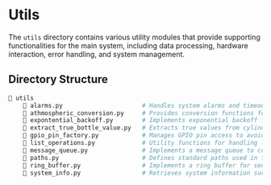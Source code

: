 # Utils

The `utils` directory contains various utility modules that provide supporting functionalities for the main system, including data processing, hardware interaction, error handling, and system management.

## Directory Structure

```bash
📁 utils
    📄 alarms.py                      # Handles system alarms and timeout management
    📄 athmospheric_conversion.py     # Provides conversion functions for atmospheric parameters
    📄 expontential_backoff.py        # Implements exponential backoff for error handling
    📄 extract_true_bottle_value.py   # Extracts true values from cylinder measurement log
    📄 gpio_pin_factory.py            # Manages GPIO pin access to avoid conflicts
    📄 list_operations.py             # Utility functions for handling lists
    📄 message_queue.py               # Implements a message queue to communicate with edge gateway
    📄 paths.py                       # Defines standard paths used in the system
    📄 ring_buffer.py                 # Implements a ring buffer for sensor data storage
    📄 system_info.py                 # Retrieves system information such as CPU usage, memory, and uptime
```
